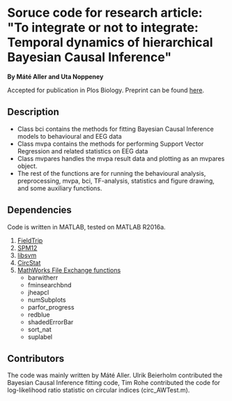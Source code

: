 # Soruce code for research article: <br/>"To integrate or not to integrate:  Temporal dynamics of hierarchical Bayesian Causal Inference" 
**By Máté Aller and Uta Noppeney**

Accepted for publication in Plos Biology. Preprint can be found [here](https://www.biorxiv.org/content/10.1101/504118v2).

## Description
- Class bci contains the methods for fitting Bayesian Causal Inference models to behavioural and EEG data
- Class mvpa contains the methods for performing Support Vector Regression and related statistics on EEG data
- Class mvpares handles the mvpa result data and plotting as an mvpares object. 
- The rest of the functions are for running the behavioural analysis, preprocessing, mvpa, bci, TF-analysis, statistics and figure drawing, and some auxiliary functions. 

## Dependencies
Code is written in MATLAB, tested on MATLAB R2016a. 

1. [FieldTrip](http://www.fieldtriptoolbox.org/)
2. [SPM12](https://www.fil.ion.ucl.ac.uk/spm/)
3. [libsvm](https://www.csie.ntu.edu.tw/~cjlin/libsvm/)
4. [CircStat](https://www.jstatsoft.org/article/view/v031i10)
5. [MathWorks File Exchange functions](https://uk.mathworks.com/matlabcentral/fileexchange/?s_tid=gn_mlc_fx)
   - barwitherr
   - fminsearchbnd
   - jheapcl
   - numSubplots
   - parfor_progress
   - redblue
   - shadedErrorBar
   - sort_nat
   - suplabel

## Contributors
The code was mainly written by Máté Aller. Ulrik Beierholm contributed the Bayesian Causal Inference fitting code, Tim Rohe contributed the code for log-likelihood ratio statistic on circular indices (circ_AWTest.m). 
